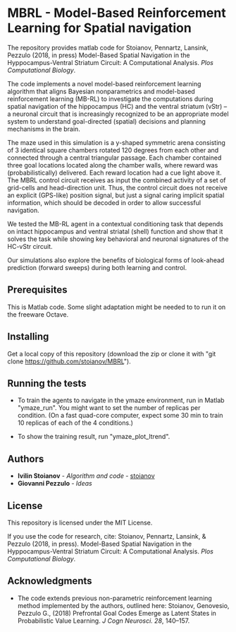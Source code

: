 # MBRL - Model-Based Reinforcement Learning for Spatial navigation

The repository provides matlab code for Stoianov, Pennartz, Lansink, Pezzulo (2018, in press) Model-Based Spatial Navigation in the Hyppocampus-Ventral Striatum Circuit: A Computational Analysis. *Plos Computational Biology*.

The code implements a novel model-based reinforcement learning algorithm that aligns Bayesian nonparametrics and model-based reinforcement learning (MB-RL) to investigate the computations during spatial navigation of the hippocampus (HC) and the ventral striatum (vStr) – a neuronal circuit that is increasingly recognized to be an appropriate model system to understand goal-directed (spatial) decisions and planning mechanisms in the brain. 

The maze used in this simulation is a y-shaped symmetric arena consisting of 3 identical square chambers rotated 120 degrees from each other and connected through a central triangular passage. Each chamber contained three goal locations located along the chamber walls, where reward was (probabilistically) delivered. Each reward location had a cue light above it. The MBRL control circuit receives as input the combined activity of a set of grid-cells and head-direction unit. Thus, the control circuit does not receive an explicit (GPS-like) position signal, but just a signal caring implicit spatial information, which should be decoded in order to allow successful navigation.

We tested the MB-RL agent in a contextual conditioning task that depends on intact hippocampus and ventral striatal (shell) function and show that it solves the task while showing key behavioral and neuronal signatures of the HC-vStr circuit. 

Our simulations also explore the benefits of biological forms of look-ahead prediction (forward sweeps) during both learning and control. 

## Prerequisites

This is Matlab code. Some slight adaptation might be needed to to run it on the freeware Octave.

## Installing

Get a local copy of this repository (download the zip or clone it with "git clone https://github.com/stoianov/MBRL").
  
## Running the tests

* To train the agents to navigate in the ymaze environment, run in Matlab "ymaze_run". You might want to set the number of replicas per condition. (On a fast quad-core computer, expect some 30 min to train 10 replicas of each of the 4 conditions.)

* To show the training result, run "ymaze_plot_ltrend".

## Authors

* **Ivilin Stoianov** - *Algorithm and code* - [stoianov](https://github.com/stoianov)
* **Giovanni Pezzulo** - *Ideas*

## License

This repository is licensed under the MIT License.

If you use the code for research, cite: Stoianov, Pennartz, Lansink, & Pezzulo (2018, in press). Model-Based Spatial Navigation in the Hyppocampus-Ventral Striatum Circuit: A Computational Analysis. *Plos Computational Biology*.

## Acknowledgments

* The code extends previous non-parametric reinforcement learning method implemented by the authors, outlined here: Stoianov, Genovesio, Pezzulo G., (2018) Prefrontal Goal Codes Emerge as Latent States in Probabilistic Value Learning. *J Cogn Neurosci. 28*, 140–157. 

